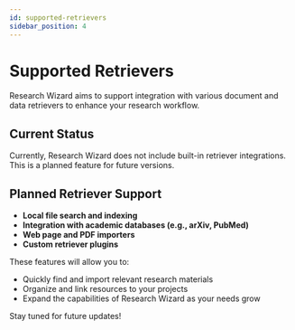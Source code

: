 ```yaml
---
id: supported-retrievers
sidebar_position: 4
---
```


# Supported Retrievers

Research Wizard aims to support integration with various document and data retrievers to enhance your research workflow.

## Current Status
Currently, Research Wizard does not include built-in retriever integrations. This is a planned feature for future versions.

## Planned Retriever Support
- **Local file search and indexing**
- **Integration with academic databases (e.g., arXiv, PubMed)**
- **Web page and PDF importers**
- **Custom retriever plugins**

These features will allow you to:
- Quickly find and import relevant research materials
- Organize and link resources to your projects
- Expand the capabilities of Research Wizard as your needs grow

Stay tuned for future updates! 
